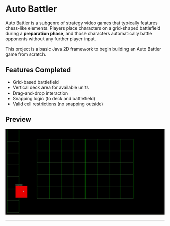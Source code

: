 # Auto Battler

Auto Battler is a subgenre of strategy video games that typically features chess-like elements. Players place characters on a grid-shaped battlefield during a **preparation phase**, and those characters automatically battle opponents without any further player input.

This project is a basic Java 2D framework to begin building an Auto Battler game from scratch.

## Features Completed

- Grid-based battlefield
- Vertical deck area for available units
- Drag-and-drop interaction
- Snapping logic (to deck and battlefield)
- Valid cell restrictions (no snapping outside)

## Preview

![Auto Battler 25-07-2025](docs/AutoBattle_25-07-2025.gif)

---